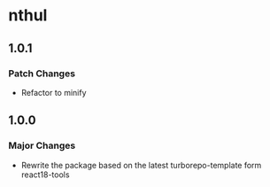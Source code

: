# nthul

## 1.0.1

### Patch Changes

- Refactor to minify

## 1.0.0

### Major Changes

- Rewrite the package based on the latest turborepo-template form react18-tools
